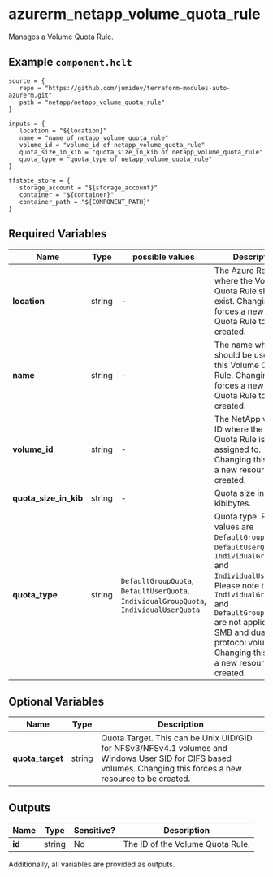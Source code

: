 # azurerm_netapp_volume_quota_rule

Manages a Volume Quota Rule.

## Example `component.hclt`

```hcl
source = {
   repo = "https://github.com/jumidev/terraform-modules-auto-azurerm.git"   
   path = "netapp/netapp_volume_quota_rule"   
}

inputs = {
   location = "${location}"   
   name = "name of netapp_volume_quota_rule"   
   volume_id = "volume_id of netapp_volume_quota_rule"   
   quota_size_in_kib = "quota_size_in_kib of netapp_volume_quota_rule"   
   quota_type = "quota_type of netapp_volume_quota_rule"   
}

tfstate_store = {
   storage_account = "${storage_account}"   
   container = "${container}"   
   container_path = "${COMPONENT_PATH}"   
}

```

## Required Variables

| Name | Type |  possible values |  Description |
| ---- | --------- |  ----------- | ----------- |
| **location** | string |  -  |  The Azure Region where the Volume Quota Rule should exist. Changing this forces a new Volume Quota Rule to be created. | 
| **name** | string |  -  |  The name which should be used for this Volume Quota Rule. Changing this forces a new Volume Quota Rule to be created. | 
| **volume_id** | string |  -  |  The NetApp volume ID where the Volume Quota Rule is assigned to. Changing this forces a new resource to be created. | 
| **quota_size_in_kib** | string |  -  |  Quota size in kibibytes. | 
| **quota_type** | string |  `DefaultGroupQuota`, `DefaultUserQuota`, `IndividualGroupQuota`, `IndividualUserQuota`  |  Quota type. Possible values are `DefaultGroupQuota`, `DefaultUserQuota`, `IndividualGroupQuota` and `IndividualUserQuota`. Please note that `IndividualGroupQuota` and `DefaultGroupQuota` are not applicable to SMB and dual-protocol volumes. Changing this forces a new resource to be created. | 

## Optional Variables

| Name | Type |  Description |
| ---- | --------- |  ----------- |
| **quota_target** | string |  Quota Target. This can be Unix UID/GID for NFSv3/NFSv4.1 volumes and Windows User SID for CIFS based volumes. Changing this forces a new resource to be created. | 



## Outputs

| Name | Type | Sensitive? | Description |
| ---- | ---- | --------- | --------- |
| **id** | string | No  | The ID of the Volume Quota Rule. | 

Additionally, all variables are provided as outputs.
